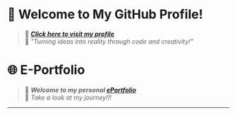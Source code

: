 # 👋 Welcome to My GitHub Profile! 
> 🌟 _**[Click here to visit my profile](https://github.com/angela127)**_ <br>
> 🌟 *"Turning ideas into reality through code and creativity!"* 

# 🌐 E-Portfolio
> 🚀 _**Welcome to my personal [ePortfolio](https://angela127.github.io/)**_ <br>
> 🚀 _Take a look at my journey!!!_

---
